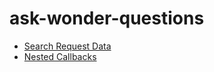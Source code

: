 # ask-wonder-questions

- [Search Request Data](SearchReqestData.md)
- [Nested Callbacks](NestedCallbacks.js)

